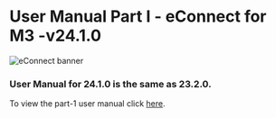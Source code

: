 # **User Manual Part I - eConnect for M3 -v24.1.0**

![eConnect banner](../../../../images/banner-econnect-m3.jpg)

### User Manual for 24.1.0 is the same as 23.2.0.

To view the part-1 user manual click [here](https://github.com/leanswift/leanswift.github.io/blob/master/ecommerce/pages/econnect-m3/22.2.1/usermanual-econnect-m3-part-1.md).


